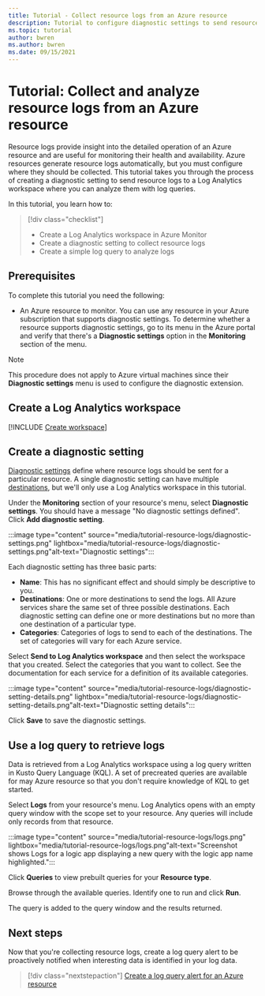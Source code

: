 ```yaml
---
title: Tutorial - Collect resource logs from an Azure resource
description: Tutorial to configure diagnostic settings to send resource logs from an Azure resource io a Log Analytics workspace where they can be analyzed with a log query.
ms.topic: tutorial
author: bwren
ms.author: bwren
ms.date: 09/15/2021
---
```


# Tutorial: Collect and analyze resource logs from an Azure resource
Resource logs provide insight into the detailed operation of an Azure resource and are useful for monitoring their health and availability. Azure resources generate resource logs automatically, but you must configure where they should be collected. This tutorial takes you through the process of creating a diagnostic setting to send resource logs to a Log Analytics workspace where you can analyze them with log queries.

In this tutorial, you learn how to:

> [!div class="checklist"]
> * Create a Log Analytics workspace in Azure Monitor
> * Create a diagnostic setting to collect resource logs 
> * Create a simple log query to analyze logs


## Prerequisites

To complete this tutorial you need the following: 

- An Azure resource to monitor. You can use any resource in your Azure subscription that supports diagnostic settings. To determine whether a resource supports diagnostic settings, go to its menu in the Azure portal and verify that there's a **Diagnostic settings** option in the **Monitoring** section of the menu.


> [!NOTE]
> This procedure does not apply to Azure virtual machines since their **Diagnostic settings** menu is used to configure the diagnostic extension.

## Create a Log Analytics workspace
[!INCLUDE [Create workspace](../../../includes/azure-monitor-tutorial-workspace.md)]

## Create a diagnostic setting
[Diagnostic settings](../essentials/diagnostic-settings.md) define where resource logs should be sent for a particular resource. A single diagnostic setting can have multiple [destinations](../essentials/diagnostic-settings.md#destinations), but we'll only use a Log Analytics workspace in this tutorial.

Under the **Monitoring** section of your resource's menu, select **Diagnostic settings**. You should have a message "No diagnostic settings defined". Click **Add diagnostic setting**.

:::image type="content" source="media/tutorial-resource-logs/diagnostic-settings.png" lightbox="media/tutorial-resource-logs/diagnostic-settings.png"alt-text="Diagnostic settings":::


Each diagnostic setting has three basic parts:
 
   - **Name**: This has no significant effect and should simply be descriptive to you.
   - **Destinations**: One or more destinations to send the logs. All Azure services share the same set of three possible destinations. Each diagnostic setting can define one or more destinations but no more than one destination of a particular type. 
   - **Categories**: Categories of logs to send to each of the destinations. The set of categories will vary for each Azure service.

Select **Send to Log Analytics workspace** and then select the workspace that you created. Select the categories that you want to collect. See the documentation for each service for a definition of its available categories.

:::image type="content" source="media/tutorial-resource-logs/diagnostic-setting-details.png" lightbox="media/tutorial-resource-logs/diagnostic-setting-details.png"alt-text="Diagnostic setting details":::

Click **Save** to save the diagnostic settings.

    
 
 ## Use a log query to retrieve logs
Data is retrieved from a Log Analytics workspace using a log query written in Kusto Query Language (KQL). A set of precreated queries are available for may Azure resource so that you don't require knowledge of KQL to get started.

Select **Logs** from your resource's menu. Log Analytics opens with an empty query window with the scope set to your resource. Any queries will include only records from that resource.


:::image type="content" source="media/tutorial-resource-logs/logs.png" lightbox="media/tutorial-resource-logs/logs.png"alt-text="Screenshot shows Logs for a logic app displaying a new query with the logic app name highlighted.":::


Click **Queries** to view prebuilt queries for your **Resource type**. 



Browse through the available queries. Identify one to run and click **Run**. 


The query is added to the query window and the results returned.



## Next steps
Now that you're collecting resource logs, create a log query alert to be proactively notified when interesting data is identified in your log data.

> [!div class="nextstepaction"]
> [Create a log query alert for an Azure resource](../alerts/tutorial-log-alert.md)
